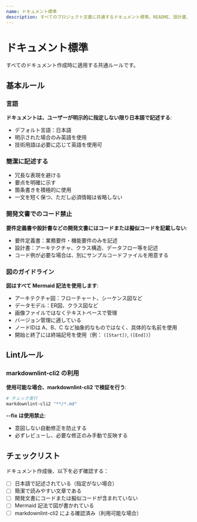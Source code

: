 ```yaml
---
name: ドキュメント標準
description: すべてのプロジェクト文書に共通するドキュメント標準。README、設計書、仕様書などの作成・レビュー時に適使用する。
---
```


# ドキュメント標準

すべてのドキュメント作成時に適用する共通ルールです。

## 基本ルール

### 言語

**ドキュメントは、ユーザーが明示的に指定しない限り日本語で記述する**:

- デフォルト言語：日本語
- 明示された場合のみ英語を使用
- 技術用語は必要に応じて英語を使用可

### 簡潔に記述する

- 冗長な表現を避ける
- 要点を明確に示す
- 箇条書きを積極的に使用
- 一文を短く保つ、ただし必須情報は省略しない

### 開発文書でのコード禁止

**要件定義書や設計書などの開発文書にはコードまたは擬似コードを記載しない**:

- 要件定義書：業務要件・機能要件のみを記述
- 設計書：アーキテクチャ、クラス構造、データフロー等を記述
- コード例が必要な場合は、別にサンプルコードファイルを用意する

### 図のガイドライン

**図はすべて Mermaid 記法を使用します**:

- アーキテクチャ図：フローチャート、シーケンス図など
- データモデル：ER図、クラス図など
- 画像ファイルではなくテキストベースで管理
- バージョン管理に適している
- ノードIDは A、B、C など抽象的なものではなく、具体的な名前を使用
- 開始と終了には終端記号を使用（例： `([Start])`, `([End])`）

## Lintルール

### markdownlint-cli2 の利用

**使用可能な場合、markdownlint-cli2 で検証を行う**:

```bash
# チェック実行
markdownlint-cli2 "**/*.md"
```

**--fix は使用禁止**:

- 意図しない自動修正を防止する
- 必ずレビューし、必要な修正のみ手動で反映する

## チェックリスト

ドキュメント作成後、以下を必ず確認する：

- [ ] 日本語で記述されている（指定がない場合）
- [ ] 簡潔で読みやすい文章である
- [ ] 開発文書にコードまたは擬似コードが含まれていない
- [ ] Mermaid 記法で図が書かれている
- [ ] markdownlint-cli2 による確認済み（利用可能な場合）
